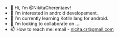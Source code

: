 - 👋 Hi, I’m @NikitaCherentaev!
- 👀 I’m interested in android developement.
- 🌱 I’m currently learning Kotlin lang for android.
- 💞️ I’m looking to collaborate on ....
- 📫 How to reach me: email - nicita.cr@gmail.com
                      

<!---
NikitaCherentaev/NikitaCherentaev is a ✨ special ✨ repository because its `README.md` (this file) appears on your GitHub profile.
You can click the Preview link to take a look at your changes.
--->
